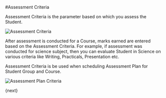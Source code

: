 #Assessment Criteria

Assessment Criteria is the parameter based on which you assess the Student.

<img class="screenshot" alt="Assessment Criteria" src="/assets/erpnext_docs/assets/img/education/assessment/assessment-criteria.png">

After assessment is conducted for a Course, marks earned are entered based on the Assessment Criteria. For example, if assessment was conducted for science subject, then you can evaluate Student in Science on various criteria like Writing, Practicals, Presentation etc.

Assessment Criteria is be used when scheduling Assessment Plan for Student Group and Course.

<img class="screenshot" alt="Assessment Plan Criteria" src="/assets/erpnext_docs/assets/img/education/assessment/assessment-plan-criteria.png">

{next}